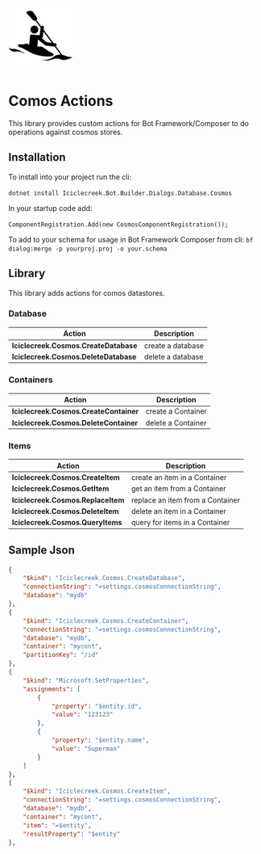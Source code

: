![icon](../../../icon.png)

# Comos Actions
This library provides custom actions for Bot Framework/Composer to do operations against cosmos stores.

## Installation
To install into your project run the cli:

```dotnet install Iciclecreek.Bot.Builder.Dialogs.Database.Cosmos```

In your startup code add:

```ComponentRegistration.Add(new CosmosComponentRegistration());```

To add to your schema for usage in Bot Framework Composer from cli:
```bf dialog:merge -p yourproj.proj -o your.schema```

## Library
This library adds actions for comos datastores.

### Database
| Action                                | Description       |
|---------------------------------------|-------------------|
| **Iciclecreek.Cosmos.CreateDatabase** | create a database |
| **Iciclecreek.Cosmos.DeleteDatabase** | delete a database |

### Containers
| Action                                 | Description        |
|----------------------------------------|--------------------|
| **Iciclecreek.Cosmos.CreateContainer** | create a Container |
| **Iciclecreek.Cosmos.DeleteContainer** | delete a Container |

### Items
| Action                             | Description                      |
|------------------------------------|----------------------------------|
| **Iciclecreek.Cosmos.CreateItem**  | create an item in a Container    |
| **Iciclecreek.Cosmos.GetItem**     | get an item from a Container     |
| **Iciclecreek.Cosmos.ReplaceItem** | replace an item from a Container |
| **Iciclecreek.Cosmos.DeleteItem**  | delete an item in a Container    |
| **Iciclecreek.Cosmos.QueryItems**  | query for items in a Container   |

## Sample Json

```json
{
    "$kind": "Iciclecreek.Cosmos.CreateDatabase",
    "connectionString": "=settings.cosmosConnectionString",
    "database": "mydb"
},
{
    "$kind": "Iciclecreek.Cosmos.CreateContainer",
    "connectionString": "=settings.cosmosConnectionString",
    "database": "mydb",
    "container": "mycont",
    "partitionKey": "/id"
},
{
    "$kind": "Microsoft.SetProperties",
    "assignments": [
        {
            "property": "$entity.id",
            "value": "123123"
        },
        {
            "property": "$entity.name",
            "value": "Superman"
        }
    ]
},
{
    "$kind": "Iciclecreek.Cosmos.CreateItem",
    "connectionString": "=settings.cosmosConnectionString",
    "database": "mydb",
    "container": "mycont",
    "item": "=$entity",
    "resultProperty": "$entity"
},
```
